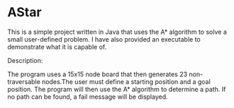# AStar
This is a simple project written in Java that uses the A* algorithm to solve a small user-defined problem.
I have also provided an executable to demonstrate what it is capable of.

Description:

The program uses a 15x15 node board that then generates 23 non-traversable nodes.The user must define 
a starting position and a goal position. The program will then use the A* algorithm to determine a path.
If no path can be found, a fail message will be displayed.
